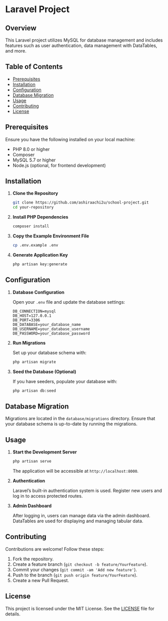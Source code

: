 # Laravel Project

## Overview

This Laravel project utilizes MySQL for database management and includes features such as user authentication, data management with DataTables, and more.

## Table of Contents

- [Prerequisites](#prerequisites)
- [Installation](#installation)
- [Configuration](#configuration)
- [Database Migration](#database-migration)
- [Usage](#usage)
- [Contributing](#contributing)
- [License](#license)

## Prerequisites

Ensure you have the following installed on your local machine:

- PHP 8.0 or higher
- Composer
- MySQL 5.7 or higher
- Node.js (optional, for frontend development)

## Installation

1. **Clone the Repository**

    ```bash
    git clone https://github.com/ashiraachi2u/school-project.git
    cd your-repository
    ```

2. **Install PHP Dependencies**

    ```bash
    composer install
    ```

3. **Copy the Example Environment File**

    ```bash
    cp .env.example .env
    ```

4. **Generate Application Key**

    ```bash
    php artisan key:generate
    ```

## Configuration

1. **Database Configuration**

    Open your `.env` file and update the database settings:

    ```env
    DB_CONNECTION=mysql
    DB_HOST=127.0.0.1
    DB_PORT=3306
    DB_DATABASE=your_database_name
    DB_USERNAME=your_database_username
    DB_PASSWORD=your_database_password
    ```

2. **Run Migrations**

    Set up your database schema with:

    ```bash
    php artisan migrate
    ```

3. **Seed the Database (Optional)**

    If you have seeders, populate your database with:

    ```bash
    php artisan db:seed
    ```

## Database Migration

Migrations are located in the `database/migrations` directory. Ensure that your database schema is up-to-date by running the migrations.

## Usage

1. **Start the Development Server**

    ```bash
    php artisan serve
    ```

    The application will be accessible at `http://localhost:8000`.

2. **Authentication**

    Laravel’s built-in authentication system is used. Register new users and log in to access protected routes.

3. **Admin Dashboard**

    After logging in, users can manage data via the admin dashboard. DataTables are used for displaying and managing tabular data.

## Contributing

Contributions are welcome! Follow these steps:

1. Fork the repository.
2. Create a feature branch (`git checkout -b feature/YourFeature`).
3. Commit your changes (`git commit -am 'Add new feature'`).
4. Push to the branch (`git push origin feature/YourFeature`).
5. Create a new Pull Request.

## License

This project is licensed under the MIT License. See the [LICENSE](LICENSE) file for details.



